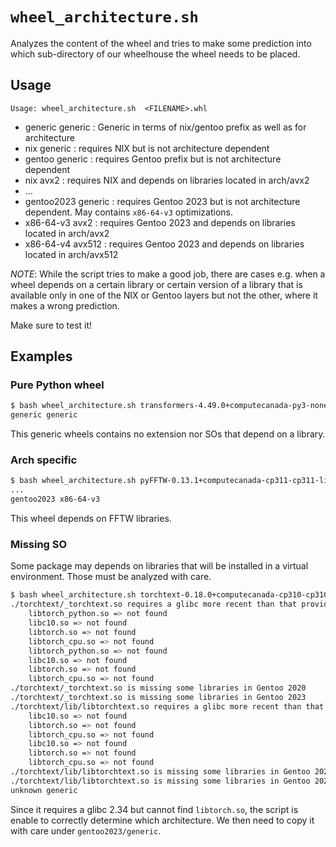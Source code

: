 # `wheel_architecture.sh`

Analyzes the content of the wheel and tries to make some prediction into which sub-directory
of our wheelhouse the wheel needs to be placed.

## Usage
```
Usage: wheel_architecture.sh  <FILENAME>.whl
```

* generic generic : Generic in terms of nix/gentoo prefix as well as for architecture
* nix     generic : requires NIX but is not architecture dependent
* gentoo  generic : requires Gentoo prefix but is not architecture dependent
* nix     avx2    : requires NIX and depends on libraries located in arch/avx2
* ...
* gentoo2023 generic : requires Gentoo 2023 but is not architecture dependent. May contains `x86-64-v3` optimizations.
* x86-64-v3 avx2  : requires Gentoo 2023 and depends on libraries located in arch/avx2
* x86-64-v4 avx512  : requires Gentoo 2023 and depends on libraries located in arch/avx512

*NOTE*: While the script tries to make a good job, there are cases e.g. when a wheel
depends on a certain library or certain version of a library that is available only 
in one of the NIX or Gentoo layers but not the other, where it makes a wrong prediction.

Make sure to test it!

## Examples
### Pure Python wheel
```bash
$ bash wheel_architecture.sh transformers-4.49.0+computecanada-py3-none-any.whl
generic generic
```
This generic wheels contains no extension nor SOs that depend on a library.

### Arch specific
```bash
$ bash wheel_architecture.sh pyFFTW-0.13.1+computecanada-cp311-cp311-linux_x86_64.whl
...
gentoo2023 x86-64-v3
```
This wheel depends on FFTW libraries.

### Missing SO
Some package may depends on libraries that will be installed in a virtual environment. Those must be analyzed with care.
```bash
$ bash wheel_architecture.sh torchtext-0.18.0+computecanada-cp310-cp310-linux_x86_64.whl
./torchtext/_torchtext.so requires a glibc more recent than that provided by Gentoo 2020: 2.34 > 2.30
	libtorch_python.so => not found
	libc10.so => not found
	libtorch.so => not found
	libtorch_cpu.so => not found
	libtorch_python.so => not found
	libc10.so => not found
	libtorch.so => not found
	libtorch_cpu.so => not found
./torchtext/_torchtext.so is missing some libraries in Gentoo 2020
./torchtext/_torchtext.so is missing some libraries in Gentoo 2023
./torchtext/lib/libtorchtext.so requires a glibc more recent than that provided by Gentoo 2020: 2.34 > 2.30
	libc10.so => not found
	libtorch.so => not found
	libtorch_cpu.so => not found
	libc10.so => not found
	libtorch.so => not found
	libtorch_cpu.so => not found
./torchtext/lib/libtorchtext.so is missing some libraries in Gentoo 2020
./torchtext/lib/libtorchtext.so is missing some libraries in Gentoo 2023
unknown generic
```
Since it requires a glibc 2.34 but cannot find `libtorch.so`, the script is enable to correctly determine which architecture. We then need to copy it with care under `gentoo2023/generic`.
